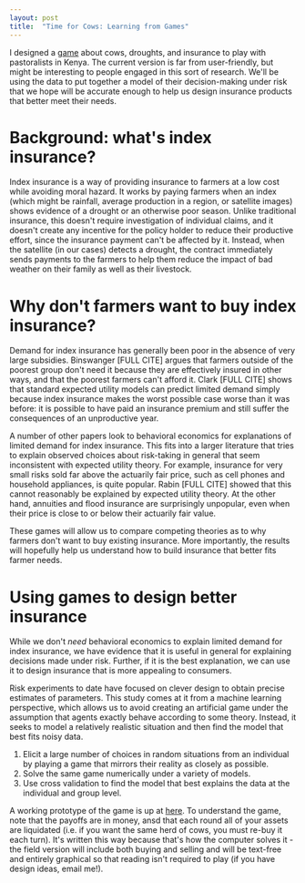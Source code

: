 ```yaml
---
layout: post
title:  "Time for Cows: Learning from Games"
---
```


I designed a [game](http://apps.hobbservations.com) about cows, droughts, and insurance to play with pastoralists in Kenya. The current version is far from user-friendly, but might be interesting to people engaged in this sort of research. We'll be using the data to put together a model of their decision-making under risk that we hope will be accurate enough to help us design insurance products that better meet their needs.

# Background: what's index insurance?

Index insurance is a way of providing insurance to farmers at a low cost while avoiding moral hazard. It works by paying farmers when an index (which might be rainfall, average production in a region, or satellite images) shows evidence of a drought or an otherwise poor season. Unlike traditional insurance, this doesn't require investigation of individual claims, and it doesn't create any incentive for the policy holder to reduce their productive effort, since the insurance payment can't be affected by it. Instead, when the satellite (in our cases) detects a drought, the contract immediately sends payments to the farmers to help them reduce the impact of bad weather on their family as well as their livestock.

# Why don't farmers want to buy index insurance?

Demand for index insurance has generally been poor in the absence of very large subsidies. Binswanger [FULL CITE] argues that farmers outside of the poorest group don't need it because they are effectively insured in other ways, and that the poorest farmers can't afford it. Clark [FULL CITE] shows that standard expected utility models can predict limited demand simply because index insurance makes the worst possible case worse than it was before: it is possible to have paid an insurance premium and still suffer the consequences of an unproductive year.

A number of other papers look to behavioral economics for explanations of limited demand for index insurance. This fits into a larger literature that tries to explain observed choices about risk-taking in general that seem inconsistent with expected utility theory. For example, insurance for very small risks sold far above the actuarily fair price, such as cell phones and household appliances, is quite popular. Rabin [FULL CITE] showed that this cannot reasonably be explained by expected utility theory. At the other hand, annuities and flood insurance are surprisingly unpopular, even when their price is close to or below their actuarily fair value.

These games will allow us to compare competing theories as to why farmers don't want to buy existing insurance. More importantly, the results will hopefully help us understand how to build insurance that better fits farmer needs.

# Using games to design better insurance

While we don't *need* behavioral economics to explain limited demand for index insurance, we have evidence that it is useful in general for explaining decisions made under risk. Further, if it is the best explanation, we can use it to design insurance that is more appealing to consumers.

Risk experiments to date have focused on clever design to obtain precise estimates of parameters. This study comes at it from a machine learning perspective, which allows us to avoid creating an artificial game under the assumption that agents exactly behave according to some theory. Instead, it seeks to model a relatively realistic situation and then find the model that best fits noisy data.

1. Elicit a large number of choices in random situations from an individual by playing a game that mirrors their reality as closely as possible.
2. Solve the same game numerically under a variety of models.
3. Use cross validation to find the model that best explains the data at the individual and group level.

A working prototype of the game is up at [here](apps.hobbservations.com). To understand the game, note that the payoffs are in money, ansd that each round all of your assets are liquidated (i.e. if you want the same herd of cows, you must re-buy it each turn). It's written this way because that's how the computer solves it - the field version will include both buying and selling and will be text-free and entirely graphical so that reading isn't required to play (if you have design ideas, email me!).
